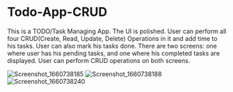 # Todo-App-CRUD
 
 This is a TODO/Task Managing App. The UI is polished.
 User can perform all four CRUD(Create, Read, Update, Delete) Operations in it and add time to his tasks.
 User can also mark his tasks done.
 There are two screens: one where user has his pending tasks, and one where his completed tasks are displayed. 
 User can perform CRUD operations on both screens.

![Screenshot_1660738185](https://user-images.githubusercontent.com/108008682/185115360-75454ae0-c6ef-4498-aa2f-e238a15375e7.png)
![Screenshot_1660738188](https://user-images.githubusercontent.com/108008682/185115384-08522c01-8520-4f0f-ad42-1c1b9982da61.png)
![Screenshot_1660738240](https://user-images.githubusercontent.com/108008682/185115405-5a06bc9c-a69e-438d-84c2-34e6f30499e1.png)

